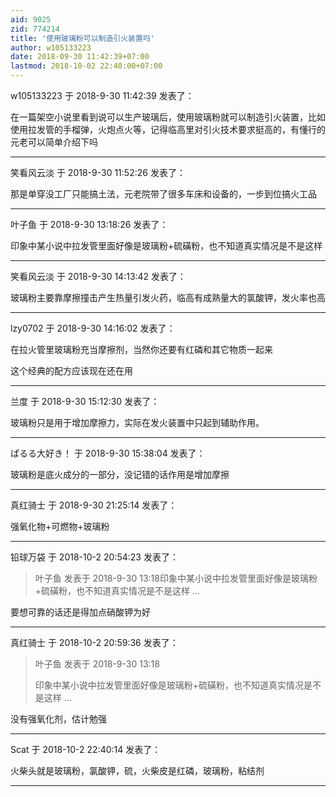 ```yaml
---
aid: 9025
zid: 774214
title: '使用玻璃粉可以制造引火装置吗'
author: w105133223
date: 2018-09-30 11:42:39+07:00
lastmod: 2018-10-02 22:40:00+07:00
---
```


w105133223 于 2018-9-30 11:42:39 发表了：

在一篇架空小说里看到说可以生产玻璃后，使用玻璃粉就可以制造引火装置，比如使用拉发管的手榴弹，火炮点火等，记得临高里对引火技术要求挺高的，有懂行的元老可以简单介绍下吗

---------

笑看风云淡 于 2018-9-30 11:52:26 发表了：

那是单穿没工厂只能搞土法，元老院带了很多车床和设备的，一步到位搞火工品

---------

叶子鱼 于 2018-9-30 13:18:26 发表了：

印象中某小说中拉发管里面好像是玻璃粉+硫磺粉，也不知道真实情况是不是这样

---------

笑看风云淡 于 2018-9-30 14:13:42 发表了：

玻璃粉主要靠摩擦撞击产生热量引发火药，临高有成熟量大的氯酸钾，发火率也高

---------

lzy0702 于 2018-9-30 14:16:02 发表了：

在拉火管里玻璃粉充当摩擦剂，当然你还要有红磷和其它物质一起来

这个经典的配方应该现在还在用

---------

兰度 于 2018-9-30 15:12:30 发表了：

玻璃粉只是用于增加摩擦力，实际在发火装置中只起到辅助作用。

---------

ぱるる大好き！ 于 2018-9-30 15:38:04 发表了：

玻璃粉是底火成分的一部分，没记错的话作用是增加摩擦

---------

真红骑士 于 2018-9-30 21:25:14 发表了：

强氧化物+可燃物+玻璃粉

---------

铅球万袋 于 2018-10-2 20:54:23 发表了：

> 叶子鱼 发表于 2018-9-30 13:18印象中某小说中拉发管里面好像是玻璃粉+硫磺粉，也不知道真实情况是不是这样 ...



要想可靠的话还是得加点硝酸钾为好

---------

真红骑士 于 2018-10-2 20:59:36 发表了：

> 叶子鱼 发表于 2018-9-30 13:18
> 
> 印象中某小说中拉发管里面好像是玻璃粉+硫磺粉，也不知道真实情况是不是这样 ...



没有强氧化剂，估计勉强

---------

Scat 于 2018-10-2 22:40:14 发表了：

火柴头就是玻璃粉，氯酸钾，硫，火柴皮是红磷，玻璃粉，粘结剂

---------

